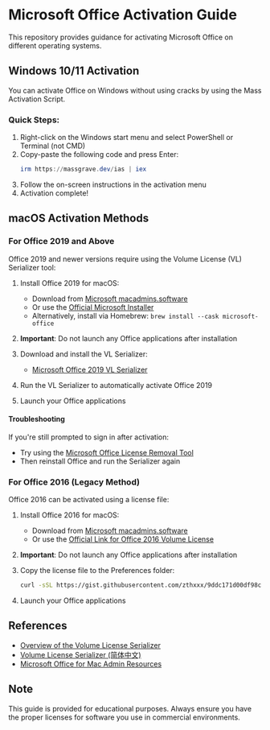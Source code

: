 # Microsoft Office Activation Guide

This repository provides guidance for activating Microsoft Office on different operating systems.

## Windows 10/11 Activation

You can activate Office on Windows without using cracks by using the Mass Activation Script.

### Quick Steps:

1. Right-click on the Windows start menu and select PowerShell or Terminal (not CMD)
2. Copy-paste the following code and press Enter:
   ```PowerShell
   irm https://massgrave.dev/ias | iex
   ```
3. Follow the on-screen instructions in the activation menu
4. Activation complete!

## macOS Activation Methods

### For Office 2019 and Above

Office 2019 and newer versions require using the Volume License (VL) Serializer tool:

1. Install Office 2019 for macOS:
   - Download from [Microsoft macadmins.software](https://macadmins.software/)
   - Or use the [Official Microsoft Installer](https://go.microsoft.com/fwlink/?linkid=525133)
   - Alternatively, install via Homebrew: `brew install --cask microsoft-office`

2. **Important**: Do not launch any Office applications after installation

3. Download and install the VL Serializer:
   - [Microsoft Office 2019 VL Serializer](https://gist.github.com/zthxxx/9ddc171d00df98cbf8b4b0d8469ce90a/raw/Microsoft_Office_2019_VL_Serializer.pkg)

4. Run the VL Serializer to automatically activate Office 2019

5. Launch your Office applications

#### Troubleshooting

If you're still prompted to sign in after activation:
- Try using the [Microsoft Office License Removal Tool](https://go.microsoft.com/fwlink/?linkid=849815)
- Then reinstall Office and run the Serializer again

### For Office 2016 (Legacy Method)

Office 2016 can be activated using a license file:

1. Install Office 2016 for macOS:
   - Download from [Microsoft macadmins.software](https://macadmins.software/)
   - Or use the [Official Link for Office 2016 Volume License](https://go.microsoft.com/fwlink/?linkid=871743)

2. **Important**: Do not launch any Office applications after installation

3. Copy the license file to the Preferences folder:
   ```bash
   curl -sSL https://gist.githubusercontent.com/zthxxx/9ddc171d00df98cbf8b4b0d8469ce90a/raw/com.microsoft.office.licensingV2.plist -o /Library/Preferences/com.microsoft.office.licensingV2.plist
   ```

4. Launch your Office applications

## References

- [Overview of the Volume License Serializer](https://docs.microsoft.com/en-us/deployoffice/mac/volume-license-serializer)
- [Volume License Serializer (简体中文)](https://docs.microsoft.com/zh-cn/deployoffice/mac/volume-license-serializer)
- [Microsoft Office for Mac Admin Resources](https://macadmins.software/)

## Note

This guide is provided for educational purposes. Always ensure you have the proper licenses for software you use in commercial environments.
